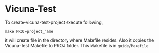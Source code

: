 # Vicuna-Test
To create-vicuna-test-project execute following,

```
make PROJ=project_name
```
it will create file in the directory where Makefile resides. Also it copies the Vicuna-Test Makefile to PROJ folder. This Makefile is in ```guide/Makefile```

